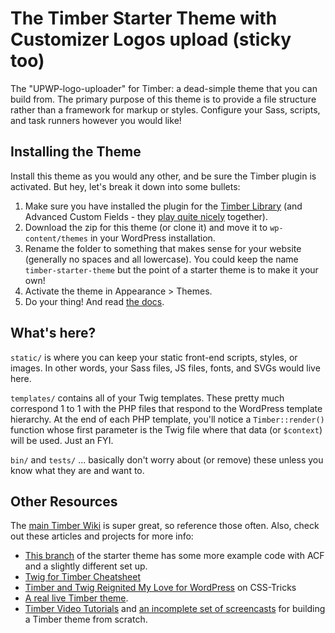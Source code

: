 
# The Timber Starter Theme with Customizer Logos upload (sticky too)

The "UPWP-logo-uploader" for Timber: a dead-simple theme that you can build from. The primary purpose of this theme is to provide a file structure rather than a framework for markup or styles. Configure your Sass, scripts, and task runners however you would like!



## Installing the Theme

Install this theme as you would any other, and be sure the Timber plugin is activated. But hey, let's break it down into some bullets:

1. Make sure you have installed the plugin for the [Timber Library](https://wordpress.org/plugins/timber-library/) (and Advanced Custom Fields - they [play quite nicely](https://github.com/jarednova/timber/wiki/ACF-Cookbook) together). 
2. Download the zip for this theme (or clone it) and move it to `wp-content/themes` in your WordPress installation. 
3. Rename the folder to something that makes sense for your website (generally no spaces and all lowercase). You could keep the name `timber-starter-theme` but the point of a starter theme is to make it your own!
4. Activate the theme in Appearance >  Themes.
5. Do your thing! And read [the docs](https://github.com/jarednova/timber/wiki).

## What's here?

`static/` is where you can keep your static front-end scripts, styles, or images. In other words, your Sass files, JS files, fonts, and SVGs would live here.

`templates/` contains all of your Twig templates. These pretty much correspond 1 to 1 with the PHP files that respond to the WordPress template hierarchy. At the end of each PHP template, you'll notice a `Timber::render()` function whose first parameter is the Twig file where that data (or `$context`) will be used. Just an FYI.

`bin/` and `tests/` ... basically don't worry about (or remove) these unless you know what they are and want to.

## Other Resources

The [main Timber Wiki](https://github.com/jarednova/timber/wiki) is super great, so reference those often. Also, check out these articles and projects for more info:

* [This branch](https://github.com/laras126/timber-starter-theme/tree/tackle-box) of the starter theme has some more example code with ACF and a slightly different set up.
* [Twig for Timber Cheatsheet](http://notlaura.com/the-twig-for-timber-cheatsheet/)
* [Timber and Twig Reignited My Love for WordPress](https://css-tricks.com/timber-and-twig-reignited-my-love-for-wordpress/) on CSS-Tricks
* [A real live Timber theme](https://github.com/laras126/yuling-theme).
* [Timber Video Tutorials](https://github.com/jarednova/timber/wiki/Video-Tutorials) and [an incomplete set of screencasts](https://www.youtube.com/playlist?list=PLuIlodXmVQ6pkqWyR6mtQ5gQZ6BrnuFx-) for building a Timber theme from scratch.

